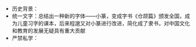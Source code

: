 - 历史背景：
- 统一文字：总结出一种新的字体——小篆，变成字书《仓颉篇》颁发全国，成为儿童习字的课本，后来程邈又对小篆进行改进，简化成了隶书，对中国文化和教育的发展无疑具有重大贡献
- 严禁私学：